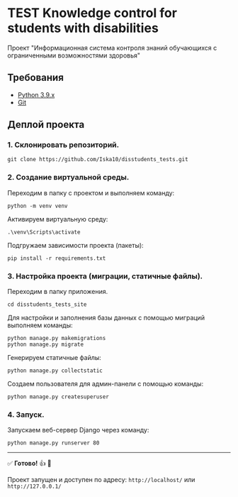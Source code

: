 # TEST Knowledge control for students with disabilities
Проект "Информационная система контроля знаний обучающихся с ограниченными возможностями здоровья"

## Требования
- [Python 3.9.x](https://www.python.org/downloads/)
- [Git](https://git-scm.com)

## Деплой проекта

### 1. Склонировать репозиторий. 
```
git clone https://github.com/Iska10/disstudents_tests.git
```
### 2. Создание виртуальной среды.
Переходим в папку с проектом и выполняем команду:
```
python -m venv venv
```
Активируем виртуальную среду:
```
.\venv\Scripts\activate
```
Подгружаем зависимости проекта (пакеты):
```
pip install -r requirements.txt
```
### 3. Настройка проекта (миграции, статичные файлы).

Переходим в папку приложения.
```
cd disstudents_tests_site
```

Для настройки и заполнения базы данных с помощью миграций выполняем команды:
```
python manage.py makemigrations
python manage.py migrate
```

Генерируем статичные файлы:
```
python manage.py collectstatic
```

Создаем пользователя для админ-панели с помощью команды:
```
python manage.py createsuperuser
```

### 4. Запуск.

Запускаем веб-сервер Django через команду:
```
python manage.py runserver 80
```
_____
:white_check_mark: <b>Готово!</b> :+1: :tada: 

Проект запущен и доступен по адресу: `http://localhost/` или `http://127.0.0.1/`


